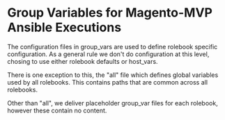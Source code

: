Group Variables for Magento-MVP Ansible Executions
==================================================

The configuration files in group_vars are used to define rolebook specific configuration.  As a general rule we don't do configuration at this level, chosing to use either rolebook defaults or host_vars.

There is one exception to this, the "all" file which defines global variables used by all rolebooks.  This contains paths that are common across all rolebooks.

Other than "all", we deliver placeholder group_var files for each rolebook, however these contain no content.